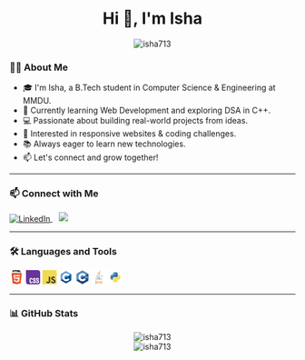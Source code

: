 <h1 align="center">Hi 👋, I'm Isha</h1>

<p align="center"> <img src="https://komarev.com/ghpvc/?username=isha713&label=Profile%20views&color=0e75b6&style=flat" alt="isha713" /> </p>

### 👩‍💻 About Me

- 🎓 I'm Isha, a B.Tech student in Computer Science & Engineering at MMDU.
- 🌱 Currently learning Web Development and exploring DSA in C++.
- 💻 Passionate about building real-world projects from ideas.
- 🚀 Interested in responsive websites & coding challenges.
- 📚 Always eager to learn new technologies.
- 📫 Let's connect and grow together!

---

### 📫 Connect with Me

<p align="left">
  <a href="https://www.linkedin.com/in/isha-saini-844123325" target="_blank">
    <img align="center" src="https://raw.githubusercontent.com/rahuldkjain/github-profile-readme-generator/master/src/images/icons/Social/linked-in-alt.svg" alt="LinkedIn" height="30" width="40" />
  </a>
  &nbsp;&nbsp;
  <a href="mailto:ishasaini713@gmail.com">
    <img src="https://img.shields.io/badge/Gmail-ishasaini713@gmail.com-red?style=flat-square&logo=gmail&logoColor=white" />
  </a>
</p>

---

### 🛠️ Languages and Tools

<p align="left">
  <img height="25" src="https://raw.githubusercontent.com/github/explore/master/topics/html/html.png" alt="HTML" title="HTML" />
  <img height="25" src="https://raw.githubusercontent.com/github/explore/master/topics/css/css.png" alt="CSS" title="CSS" />
  <img height="25" src="https://raw.githubusercontent.com/github/explore/master/topics/javascript/javascript.png" alt="JavaScript" title="JavaScript" />
  <img height="25" src="https://raw.githubusercontent.com/github/explore/master/topics/c/c.png" alt="C" title="C" />
  <img height="25" src="https://raw.githubusercontent.com/github/explore/master/topics/cpp/cpp.png" alt="C++" title="C++" />
  <img height="25" src="https://raw.githubusercontent.com/github/explore/master/topics/java/java.png" alt="Java" title="Java" />
  <img height="25" src="https://raw.githubusercontent.com/github/explore/master/topics/python/python.png" alt="Python" title="Python" />
</p>

---

### 📊 GitHub Stats


<p align="center">
  <img src="https://github-readme-stats.vercel.app/api/top-langs?username=isha713&show_icons=true&locale=en&layout=compact" alt="isha713" />
  <br />
  <img src="https://github-readme-streak-stats.herokuapp.com/?user=isha713" alt="isha713" />
</p>


